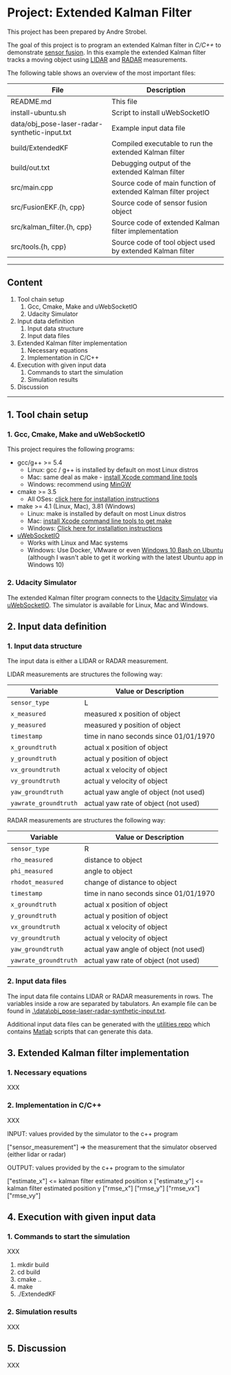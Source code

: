 # Project: Extended Kalman Filter

This project has been prepared by Andre Strobel.

The goal of this project is to program an extended Kalman filter in *C/C++* to demonstrate [sensor fusion](https://en.wikipedia.org/wiki/Sensor_fusion). In this example the extended Kalman filter tracks a moving object using [LIDAR](https://en.wikipedia.org/wiki/Lidar) and [RADAR](https://en.wikipedia.org/wiki/Radar) measurements.

The following table shows an overview of the most important files:

| File                                          | Description                                                    |
|-----------------------------------------------|----------------------------------------------------------------|
| README.md                                     | This file                                                      |
| install-ubuntu.sh                             | Script to install uWebSocketIO                                 |
| data/obj_pose-laser-radar-synthetic-input.txt | Example input data file                                        |
| build/ExtendedKF                              | Compiled executable to run the extended Kalman filter          |
| build/out.txt                                 | Debugging output of the extended Kalman filter                 |
| src/main.cpp                                  | Source code of main function of extended Kalman filter project |
| src/FusionEKF.{h, cpp}                        | Source code of sensor fusion object                            |
| src/kalman_filter.{h, cpp}                    | Source code of extended Kalman filter implementation           |
| src/tools.{h, cpp}                            | Source code of tool object used by extended Kalman filter      |

---

## Content

1. Tool chain setup
    1. Gcc, Cmake, Make and uWebSocketIO
    1. Udacity Simulator
1. Input data definition
    1. Input data structure
    1. Input data files
1. Extended Kalman filter implementation
    1. Necessary equations
    1. Implementation in C/C++
1. Execution with given input data
    1. Commands to start the simulation
    1. Simulation results
1. Discussion

[//]: # (Image References)

[image1]: docu_images/01_02_center_2018_08_18_06_11_22_467.jpg
[image2]: docu_images/01_02_center_2018_08_18_06_11_22_467_cropped.jpg
[image3]: docu_images/01_02_center_2018_08_18_06_11_22_467_flipped.jpg
[image4]: docu_images/04_01_mse_loss_index.png
[image5]: docu_images/07_01_nm_bridge_stuck.jpg

---

## 1. Tool chain setup

### 1. Gcc, Cmake, Make and uWebSocketIO

This project requires the following programs:

* gcc/g++ >= 5.4
  * Linux: gcc / g++ is installed by default on most Linux distros
  * Mac: same deal as make - [install Xcode command line tools](https://developer.apple.com/xcode/features/)
  * Windows: recommend using [MinGW](http://www.mingw.org/)
* cmake >= 3.5
  * All OSes: [click here for installation instructions](https://cmake.org/install/)
* make >= 4.1 (Linux, Mac), 3.81 (Windows)
  * Linux: make is installed by default on most Linux distros
  * Mac: [install Xcode command line tools to get make](https://developer.apple.com/xcode/features/)
  * Windows: [Click here for installation instructions](http://gnuwin32.sourceforge.net/packages/make.htm)
* [uWebSocketIO](https://github.com/uWebSockets/uWebSockets)
  * Works with Linux and Mac systems
  * Windows: Use Docker, VMware or even [Windows 10 Bash on Ubuntu](https://www.howtogeek.com/249966/how-to-install-and-use-the-linux-bash-shell-on-windows-10/) (although I wasn't able to get it working with the latest Ubuntu app in Windows 10)

### 2. Udacity Simulator

The extended Kalman filter program connects to the [Udacity Simulator](https://github.com/udacity/self-driving-car-sim/releases) via [uWebSocketIO](https://github.com/uWebSockets/uWebSockets). The simulator is available for Linux, Mac and Windows.

## 2. Input data definition

### 1. Input data structure

The input data is either a LIDAR or RADAR measurement.

LIDAR measurements are structures the following way:

| Variable              | Value or Description                  |
|-----------------------|---------------------------------------|
| `sensor_type`         | L                                     |
| `x_measured`          | measured x position of object         |
| `y_measured`          | measured y position of object         |
| `timestamp`           | time in nano seconds since 01/01/1970 |
| `x_groundtruth`       | actual x position of object           |
| `y_groundtruth`       | actual y position of object           |
| `vx_groundtruth`      | actual x velocity of object           |
| `vy_groundtruth`      | actual y velocity of object           |
| `yaw_groundtruth`     | actual yaw angle of object (not used) |
| `yawrate_groundtruth` | actual yaw rate of object (not used)  |

RADAR measurements are structures the following way:

| Variable              | Value or Description                  |
|-----------------------|---------------------------------------|
| `sensor_type`         | R                                     |
| `rho_measured`        | distance to object                    |
| `phi_measured`        | angle to object                       |
| `rhodot_measured`     | change of distance to object          |
| `timestamp`           | time in nano seconds since 01/01/1970 |
| `x_groundtruth`       | actual x position of object           |
| `y_groundtruth`       | actual y position of object           |
| `vx_groundtruth`      | actual x velocity of object           |
| `vy_groundtruth`      | actual y velocity of object           |
| `yaw_groundtruth`     | actual yaw angle of object (not used) |
| `yawrate_groundtruth` | actual yaw rate of object (not used)  |

### 2. Input data files

The input data file contains LIDAR or RADAR measurements in rows. The variables inside a row are separated by tabulators. An example file can be found in [.\data\obj_pose-laser-radar-synthetic-input.txt](.\data\obj_pose-laser-radar-synthetic-input.txt).

Additional input data files can be generated with the [utilities repo](https://github.com/udacity/CarND-Mercedes-SF-Utilities) which contains [Matlab](https://www.mathworks.com/products/matlab.html) scripts that can generate this data.

## 3. Extended Kalman filter implementation

### 1. Necessary equations

XXX

### 2. Implementation in C/C++

XXX

INPUT: values provided by the simulator to the c++ program

["sensor_measurement"] => the measurement that the simulator observed (either lidar or radar)

OUTPUT: values provided by the c++ program to the simulator

["estimate_x"] <= kalman filter estimated position x
["estimate_y"] <= kalman filter estimated position y
["rmse_x"]
["rmse_y"]
["rmse_vx"]
["rmse_vy"]

## 4. Execution with given input data

### 1. Commands to start the simulation

XXX

1. mkdir build
2. cd build
3. cmake ..
4. make
5. ./ExtendedKF

### 2. Simulation results

XXX

## 5. Discussion

XXX





















